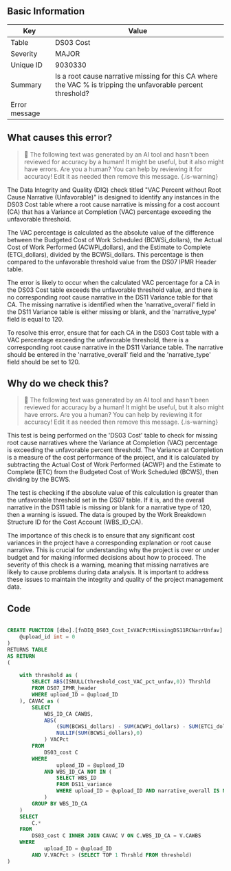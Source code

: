 ## Basic Information
| Key         | Value          |
|-------------|----------------|
| Table       | DS03 Cost |
| Severity    | MAJOR |
| Unique ID   | 9030330   |
| Summary     | Is a root cause narrative missing for this CA where the VAC % is tripping the unfavorable percent threshold? |
| Error message | |(BCWSi_dollars - ACWPi_dollars - ETCi_dollars) / BCWSi_dollars| > |DS07.threshold_cost_VAC_pct_unfav| & DS11.narrative_overall is missing or blank where DS11.narrative_type = 120 (by DS03.WBS_ID_CA & DS11.WBS_ID). |

## What causes this error?

> :robot: The following text was generated by an AI tool and hasn't been reviewed for accuracy by a human! It might be useful, but it also might have errors. Are you a human? You can help by reviewing it for accuracy! Edit it as needed then remove this message.
{.is-warning}

The Data Integrity and Quality (DIQ) check titled "VAC Percent without Root Cause Narrative (Unfavorable)" is designed to identify any instances in the DS03 Cost table where a root cause narrative is missing for a cost account (CA) that has a Variance at Completion (VAC) percentage exceeding the unfavorable threshold. 

The VAC percentage is calculated as the absolute value of the difference between the Budgeted Cost of Work Scheduled (BCWSi_dollars), the Actual Cost of Work Performed (ACWPi_dollars), and the Estimate to Complete (ETCi_dollars), divided by the BCWSi_dollars. This percentage is then compared to the unfavorable threshold value from the DS07 IPMR Header table.

The error is likely to occur when the calculated VAC percentage for a CA in the DS03 Cost table exceeds the unfavorable threshold value, and there is no corresponding root cause narrative in the DS11 Variance table for that CA. The missing narrative is identified when the 'narrative_overall' field in the DS11 Variance table is either missing or blank, and the 'narrative_type' field is equal to 120.

To resolve this error, ensure that for each CA in the DS03 Cost table with a VAC percentage exceeding the unfavorable threshold, there is a corresponding root cause narrative in the DS11 Variance table. The narrative should be entered in the 'narrative_overall' field and the 'narrative_type' field should be set to 120.
## Why do we check this?

> :robot: The following text was generated by an AI tool and hasn't been reviewed for accuracy by a human! It might be useful, but it also might have errors. Are you a human? You can help by reviewing it for accuracy! Edit it as needed then remove this message.
{.is-warning}

This test is being performed on the 'DS03 Cost' table to check for missing root cause narratives where the Variance at Completion (VAC) percentage is exceeding the unfavorable percent threshold. The Variance at Completion is a measure of the cost performance of the project, and it is calculated by subtracting the Actual Cost of Work Performed (ACWP) and the Estimate to Complete (ETC) from the Budgeted Cost of Work Scheduled (BCWS), then dividing by the BCWS. 

The test is checking if the absolute value of this calculation is greater than the unfavorable threshold set in the DS07 table. If it is, and the overall narrative in the DS11 table is missing or blank for a narrative type of 120, then a warning is issued. The data is grouped by the Work Breakdown Structure ID for the Cost Account (WBS_ID_CA).

The importance of this check is to ensure that any significant cost variances in the project have a corresponding explanation or root cause narrative. This is crucial for understanding why the project is over or under budget and for making informed decisions about how to proceed. The severity of this check is a warning, meaning that missing narratives are likely to cause problems during data analysis. It is important to address these issues to maintain the integrity and quality of the project management data.
## Code

```sql

CREATE FUNCTION [dbo].[fnDIQ_DS03_Cost_IsVACPctMissingDS11RCNarrUnfav] (
	@upload_id int = 0
)
RETURNS TABLE
AS RETURN
(
	
	with threshold as (
		SELECT ABS(ISNULL(threshold_cost_VAC_pct_unfav,0)) Thrshld
		FROM DS07_IPMR_header 
		WHERE upload_ID = @upload_ID
	), CAVAC as (
		SELECT 
			WBS_ID_CA CAWBS, 
			ABS(
				(SUM(BCWSi_dollars) - SUM(ACWPi_dollars) - SUM(ETCi_dollars)) / 
				NULLIF(SUM(BCWSi_dollars),0)
			) VACPct
		FROM 
			DS03_cost C
		WHERE 
				upload_ID = @upload_ID
			AND WBS_ID_CA NOT IN (
				SELECT WBS_ID 
				FROM DS11_variance
				WHERE upload_ID = @upload_ID AND narrative_overall IS NOT NULL AND narrative_type = 120
			)
		GROUP BY WBS_ID_CA
	)
	SELECT 
		C.*
	FROM
		DS03_cost C INNER JOIN CAVAC V ON C.WBS_ID_CA = V.CAWBS
	WHERE
			upload_ID = @upload_ID
		AND V.VACPct > (SELECT TOP 1 Thrshld FROM threshold)
)
```

